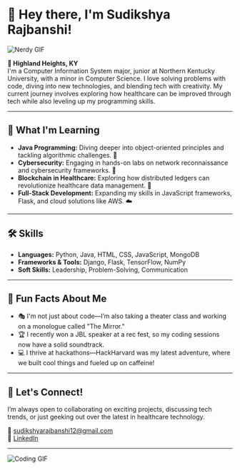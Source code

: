 # 👋 Hey there, I'm Sudikshya Rajbanshi!

![Nerdy GIF](https://i.pinimg.com/originals/dd/5b/4e/dd5b4e225dfcd8f0f57ba7d48b040a5e.gif)

**📍 Highland Heights, KY**  
I'm a Computer Information System major, junior at Northern Kentucky University, with a minor in Computer Science. I love solving problems with code, diving into new technologies, and blending tech with creativity. My current journey involves exploring how healthcare can be improved through tech while also leveling up my programming skills.

---

## 🌱 What I'm Learning
- **Java Programming:** Diving deeper into object-oriented principles and tackling algorithmic challenges. 🚀
- **Cybersecurity:** Engaging in hands-on labs on network reconnaissance and cybersecurity frameworks. 🔐
- **Blockchain in Healthcare:** Exploring how distributed ledgers can revolutionize healthcare data management. 💊
- **Full-Stack Development:** Expanding my skills in JavaScript frameworks, Flask, and cloud solutions like AWS. ☁️

---

## 🛠 Skills
- **Languages:** Python, Java, HTML, CSS, JavaScript, MongoDB  
- **Frameworks & Tools:** Django, Flask, TensorFlow, NumPy  
- **Soft Skills:** Leadership, Problem-Solving, Communication  

---

## 🎉 Fun Facts About Me
- 🎭 I'm not just about code—I’m also taking a theater class and working on a monologue called "The Mirror."
- 🏆 I recently won a JBL speaker at a rec fest, so my coding sessions now have a solid soundtrack.
- 💻 I thrive at hackathons—HackHarvard was my latest adventure, where we built cool things and fueled up on caffeine!

---

## 🤝 Let's Connect!
I’m always open to collaborating on exciting projects, discussing tech trends, or just geeking out over the latest in healthcare technology.

📧 [sudikshyarajbanshi12@gmail.com](mailto:sudikshyarajbanshi12@gmail.com)  
🔗 [LinkedIn](#)

---

![Coding GIF](https://media.giphy.com/media/3o7btPCcdNniyf0ArS/giphy.gif)
